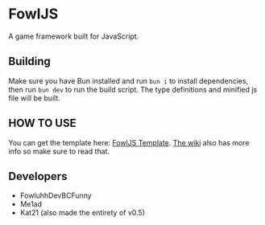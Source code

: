 # FowlJS

A game framework built for JavaScript.

## Building

Make sure you have Bun installed and run `bun i` to install dependencies, then run `bun dev` to run the build script. The type definitions and minified js file will be built.

## HOW TO USE

You can get the template here: [FowlJS Template](https://github.com/fowluhhdevbcfunny/fowljs-template).
[The wiki](https://github.com/fowluhhdevbcfunny/fowljs/wiki) also has more info so make sure to read that.

## Developers

- FowluhhDevBCFunny
- Me1ad
- Kat21 (also made the entirety of v0.5)
